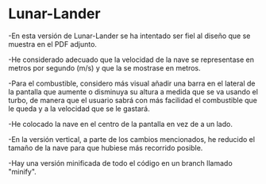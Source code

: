 # Lunar-Lander

-En esta versión de Lunar-Lander se ha intentado ser fiel al diseño que se muestra en el PDF adjunto.

-He considerado adecuado que la velocidad de la nave se representase en metros por segundo (m/s) y que la se mostrase en metros.

-Para el combustible, considero más visual añadir una barra en el lateral de la pantalla que aumente o disminuya su altura a medida que se va usando el turbo, de manera que el usuario sabrá con más facilidad el combustible que le queda y a la velocidad que se le gastará.

-He colocado la nave en el centro de la pantalla en vez de a un lado.

-En la versión vertical, a parte de los cambios mencionados, he reducido el tamaño de la nave para que hubiese más recorrido posible. 

-Hay una versión minificada de todo el código en un branch llamado "minify".
